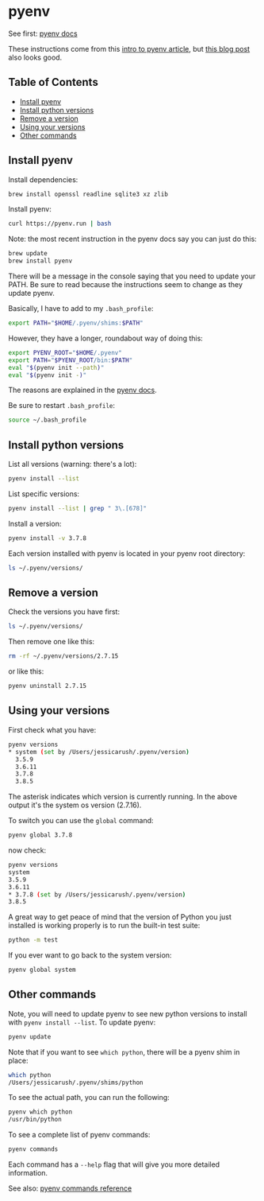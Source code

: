 # pyenv

See first: [pyenv docs](https://github.com/pyenv/pyenv)

These instructions come from this [intro to pyenv article](https://realpython.com/intro-to-pyenv/), but [this blog post](https://switowski.com/blog/pyenv) also looks good.

## Table of Contents

<!-- toc -->

- [Install pyenv](#install-pyenv)
- [Install python versions](#install-python-versions)
- [Remove a version](#remove-a-version)
- [Using your versions](#using-your-versions)
- [Other commands](#other-commands)

<!-- tocstop -->

## Install pyenv

Install dependencies:

```bash
brew install openssl readline sqlite3 xz zlib
```

Install pyenv:

```bash
curl https://pyenv.run | bash
```

Note: the most recent instruction in the pyenv docs say you can just do this: 

```bash
brew update
brew install pyenv
```

There will be a message in the console saying that you need to update your PATH. Be sure to read because the instructions seem to change as they update pyenv. 

Basically, I have to add to my `.bash_profile`:

```bash
export PATH="$HOME/.pyenv/shims:$PATH"
```

However, they have a longer, roundabout way of doing this:

```bash
export PYENV_ROOT="$HOME/.pyenv"
export PATH="$PYENV_ROOT/bin:$PATH"
eval "$(pyenv init --path)"
eval "$(pyenv init -)"
```

The reasons are explained in the [pyenv docs](https://github.com/pyenv/pyenv#advanced-configuration).

Be sure to restart `.bash_profile`:

```bash
source ~/.bash_profile
```

## Install python versions

List all versions (warning: there's a lot):

```bash
pyenv install --list
```

List specific versions:

```bash
pyenv install --list | grep " 3\.[678]"
```

Install a version:

```bash
pyenv install -v 3.7.8
```

Each version installed with pyenv is located in your pyenv root directory:

```bash
ls ~/.pyenv/versions/
```

## Remove a version

Check the versions you have first:

```bash
ls ~/.pyenv/versions/
```

Then remove one like this:

```bash
rm -rf ~/.pyenv/versions/2.7.15
```

or like this:

```bash
pyenv uninstall 2.7.15
```

## Using your versions

First check what you have:

```bash
pyenv versions
* system (set by /Users/jessicarush/.pyenv/version)
  3.5.9
  3.6.11
  3.7.8
  3.8.5
```

The asterisk indicates which version is currently running. In the above output it's the system os version (2.7.16).

To switch you can use the `global` command:

```bash
pyenv global 3.7.8
```

now check:

```bash
pyenv versions
system
3.5.9
3.6.11
* 3.7.8 (set by /Users/jessicarush/.pyenv/version)
3.8.5
```

A great way to get peace of mind that the version of Python you just installed is working properly is to run the built-in test suite:

```bash
python -m test
```

If you ever want to go back to the system version:

```bash
pyenv global system
```

## Other commands

Note, you will need to update pyenv to see new python versions to install with `pyenv install --list`. To update pyenv:

```bash
pyenv update
```

Note that if you want to see `which python`, there will be a pyenv shim in place:

```bash
which python
/Users/jessicarush/.pyenv/shims/python
```

To see the actual path, you can run the following:

```bash
pyenv which python
/usr/bin/python
```

To see a complete list of pyenv commands:

```bash
pyenv commands
```

Each command has a `--help` flag that will give you more detailed information.

See also: [pyenv commands reference](https://github.com/pyenv/pyenv/blob/master/COMMANDS.md#pyenv-global)
